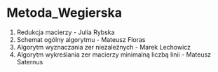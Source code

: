 # Metoda_Wegierska
1. Redukcja macierzy - Julia Rybska
2. Schemat ogólny algorytmu - Mateusz Floras
3. Algorytm wyznaczania zer niezależnych - Marek Lechowicz
4. Algorytm wykreślania zer macierzy minimalną liczbą linii - Mateusz Saternus
